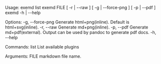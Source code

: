 Usage:
    exemd list
    exemd FILE [ -r | --raw ] [ -g | --force-png ] [ -p | --pdf ]
    exemd -h | --help

Options:
    -g, --force-png     Generate html+png(inline). Default is html+svg(inline).
    -r, --raw           Generate md+png(inline).
    -p, --pdf           Generate md+pdf(external). Output can be used by pandoc to generate pdf docs.
    -h, --help

Commands:
    list                List available plugins

Arguments:
    FILE                markdown file name.
